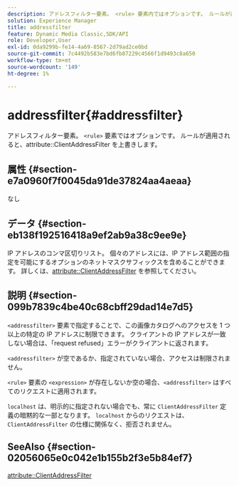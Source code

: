 ```yaml
---
description: アドレスフィルター要素。 <rule> 要素内ではオプションです。 ルールが適用されると、属性 ClientAddressFilter を上書きします。
solution: Experience Manager
title: addressfilter
feature: Dynamic Media Classic,SDK/API
role: Developer,User
exl-id: 0da9299b-fe14-4a69-8567-2d79ad2ce0bd
source-git-commit: 7c4492b583e7bd6fb87229c4566f1d9493c8a650
workflow-type: tm+mt
source-wordcount: '149'
ht-degree: 1%

---
```


# addressfilter{#addressfilter}

アドレスフィルター要素。 `<rule>` 要素ではオプションです。 ルールが適用されると、attribute::ClientAddressFilter を上書きします。

## 属性 {#section-e7a0960f7f0045da91de37824aa4aeaa}

なし

## データ {#section-eb138f192516418a9ef2ab9a38c9ee9e}

IP アドレスのコンマ区切りリスト。 個々のアドレスには、IP アドレス範囲の指定を可能にするオプションのネットマスクサフィックスを含めることができます。 詳しくは、[attribute::ClientAddressFilter](/help/aem-is-ir-api/ir-api/material-cat/image-rendering-api-ref/c-ir-material-catalog/c-ir-attributes-reference/r-ir-clientaddressfilter.md) を参照してください。

## 説明 {#section-099b7839c4be40c68cbff29dad14e7d5}

`<addressfilter>` 要素で指定することで、この画像カタログへのアクセスを 1 つ以上の特定の IP アドレスに制限できます。 クライアントの IP アドレスが一致しない場合は、「request refused」エラーがクライアントに返されます。

`<addressfilter>` が空であるか、指定されていない場合、アクセスは制限されません。

`<rule>` 要素の `<expression>` が存在しないか空の場合、`<addressfilter>` はすべてのリクエストに適用されます。

`localhost` は、明示的に指定されない場合でも、常に `ClientAddressFilter` 定義の暗黙的な一部となります。 `localhost` からのリクエストは、`ClientAddressFilter` の仕様に関係なく、拒否されません。

## SeeAlso {#section-02056065e0c042e1b155b2f3e5b84ef7}

[attribute::ClientAddressFilter](../../../../../ir-api/material-cat/image-rendering-api-ref/c-ir-material-catalog/c-ir-attributes-reference/r-ir-clientaddressfilter.md#reference-52a541cec0b0424faf263d1fb4946b5f)
